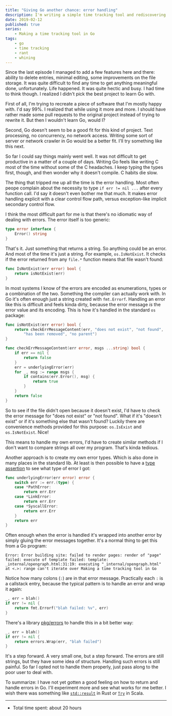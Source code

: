 ```yaml
---
title: "Giving Go another chance: error handling"
description: I'm writing a simple time tracking tool and rediscovering Go at the same time.
date: 2019-02-12
published: true
series:
    - Making a time tracking tool in Go
tags:
    - go
    - time tracking
    - rant
    - whining
---
```


Since the last episode I managed to add a few features here and there: ability to delete entries, minimal editing, some improvements on the file storage. It was quite difficult to find any time to get anything meaningful done, unfortunately. Life happened. It was quite hectic and busy. I had time to think though. I realized I didn't pick the best project to learn Go with.

First of all, I'm trying to recreate a piece of software that I'm mostly happy with. I'd say 99%. I realized that while using it more and more. I should have rather made some pull requests to the original project instead of trying to rewrite it. But then I wouldn't learn Go, would I?

Second, Go doesn't seem to be a good fit for this kind of project. Text processing, no concurrency, no network access. Writing some sort of server or network crawler in Go would be a better fit. I'll try something like this next.

So far I could say things mainly went well. It was not difficult to get productive in a matter of a couple of days. Writing Go feels like writing C most of the time without some of the C headaches. I keep typing the types first, though, and then wonder why it doesn't compile. C habits die slow.

The thing that tripped me up all the time is the error handling. Most often peope complain about the necessity to type `if err != nil ...` after every function call. I'd say it doesn't even bother me that much. It makes error handling explicit with a clear control flow path, versus exception-like implicit secondary control flow.

I think the most difficult part for me is that there's no idiomatic way of dealing with errors. The error itself is too generic:

```go
type error interface {
    Error() string
}
```

That's it. Just something that returns a string. So anything could be an error. And most of the time it's just a string. For example, `os.IsNotExist`. It checks if the error returned from any `file.*` function means that file wasn't found:

```go
func IsNotExist(err error) bool {
    return isNotExist(err)
}
```

In most systems I know of the errors are encoded as enumerations, types or a combination of the two. Something the compiler can actually work with. In Go it's often enough just a string created with `fmt.Errorf`. Handling an error like this is difficult and feels kinda dirty, because the error message *is* the error value and its encoding. This is how it's handled in the standard `os` package:

```go
func isNotExist(err error) bool {
    return checkErrMessageContent(err, "does not exist", "not found",
        "has been removed", "no parent")
}

func checkErrMessageContent(err error, msgs ...string) bool {
    if err == nil {
        return false
    }
    err = underlyingError(err)
    for _, msg := range msgs {
        if contains(err.Error(), msg) {
            return true
        }
    }
    return false
}
```

So to see if the file didn't open because it doesn't exist, I'd have to check the error message for "does not exist" or "not found". What if it's "doesn't exist" or if it's something else that wasn't found? Luckily there are convenience methods provided for this purpose: `os.IsExist` and `os.IsNotExist`. Nice!

This means to handle my own errors, I'd have to create similar methods if I don't want to compare strings all over my program. That's kinda tedious.

Another approach is to create my own error types. Which is also done in many places in the standard lib. At least is then possible to have a [type assertion](https://tour.golang.org/methods/15) to see what type of error I got:

```go
func underlyingError(err error) error {
    switch err := err.(type) {
    case *PathError:
        return err.Err
    case *LinkError:
        return err.Err
    case *SyscallError:
        return err.Err
    }
    return err
}
```

Often enough when the error is handled it's wrapped into another error by simply gluing the error messages together. It's a normal thing to get this from a Go program:

```
Error: Error building site: failed to render pages: render of "page" failed: execute of template failed: template: _internal/opengraph.html:31:19: executing "_internal/opengraph.html" at <.>: range can't iterate over Making a time tracking tool in Go
```

Notice how many colons (`:`) are in that error message. Practically each `:` is a callstack entry, because the typical pattern is to handle an error and wrap it again:

```go
_, err = blah()
if err != nil {
    return fmt.Errorf("blah failed: %v", err)
}
```

There's a library [pkg/errors](https://github.com/pkg/errors) to handle this in a bit better way:

```go
_, err = blah()
if err != nil {
    return errors.Wrap(err, "blah failed")
}
```

It's a step forward. A very small one, but a step forward. The errors are still strings, but they have some idea of structure. Handling such errors is still painful. So far I opted not to handle them properly, just pass along to the poor user to deal with.

To summarize: I have not yet gotten a good feeling on how to return and handle errors in Go. I'll experiment more and see what works for me better. I wish there was something like [`std::result`](https://doc.rust-lang.org/std/result/) in Rust or [`Try`](https://www.scala-lang.org/api/2.12.0/scala/util/Try.html) in Scala.

---

- Total time spent: about 20 hours
